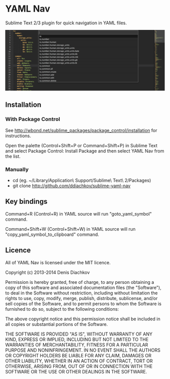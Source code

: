 # YAML Nav

Sublime Text 2/3 plugin for quick navigation in YAML files.

![screenshot](screenshot.png)

## Installation

### With Package Control

See http://wbond.net/sublime_packages/package_control/installation for instructions.

Open the palette (Control+Shift+P or Command+Shift+P) in Sublime Text and select Package Control: Install Package and then select YAML Nav from the list.

### Manually

 * cd <YOUR PACKAGES DIRECTORY> (eg. ~/Library/Application\ Support/Sublime\ Text\ 2/Packages)
 * git clone http://github.com/ddiachkov/sublime-yaml-nav

## Key bindings

Command+R (Control+R) in YAML source will run "goto_yaml_symbol" command.

Command+Shift+W (Control+Shift+W) in YAML source will run "copy_yaml_symbol_to_clipboard" command.

## Licence

All of YAML Nav is licensed under the MIT licence.

  Copyright (c) 2013-2014 Denis Diachkov

  Permission is hereby granted, free of charge, to any person obtaining a copy
  of this software and associated documentation files (the "Software"), to deal
  in the Software without restriction, including without limitation the rights
  to use, copy, modify, merge, publish, distribute, sublicense, and/or sell
  copies of the Software, and to permit persons to whom the Software is
  furnished to do so, subject to the following conditions:

  The above copyright notice and this permission notice shall be included in
  all copies or substantial portions of the Software.

  THE SOFTWARE IS PROVIDED "AS IS", WITHOUT WARRANTY OF ANY KIND, EXPRESS OR
  IMPLIED, INCLUDING BUT NOT LIMITED TO THE WARRANTIES OF MERCHANTABILITY,
  FITNESS FOR A PARTICULAR PURPOSE AND NONINFRINGEMENT. IN NO EVENT SHALL THE
  AUTHORS OR COPYRIGHT HOLDERS BE LIABLE FOR ANY CLAIM, DAMAGES OR OTHER
  LIABILITY, WHETHER IN AN ACTION OF CONTRACT, TORT OR OTHERWISE, ARISING FROM,
  OUT OF OR IN CONNECTION WITH THE SOFTWARE OR THE USE OR OTHER DEALINGS IN
  THE SOFTWARE.
